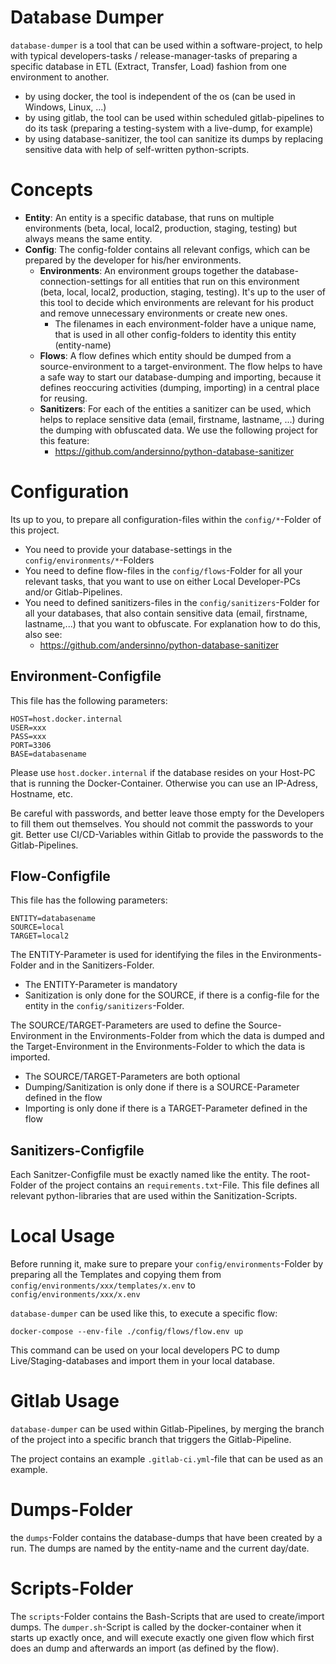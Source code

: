 # Database Dumper

`database-dumper` is a tool that can be used within a software-project, to help with typical developers-tasks / release-manager-tasks of preparing a specific database in ETL (Extract, Transfer, Load) fashion from one environment to another.

- by using docker, the tool is independent of the os (can be used in Windows, Linux, ...)
- by using gitlab, the tool can be used within scheduled gitlab-pipelines to do its task (preparing a testing-system with a live-dump, for example)
- by using database-sanitizer, the tool can sanitize its dumps by replacing sensitive data with help of self-written python-scripts.

# Concepts

- **Entity**: An entity is a specific database, that runs on multiple environments (beta, local, local2, production, staging, testing) but always means the same entity.
- **Config**: The config-folder contains all relevant configs, which can be prepared by the developer for his/her environments.
  - **Environments**: An environment groups together the database-connection-settings for all entities that run on this environment (beta, local, local2, production, staging, testing). It's up to the user of this tool to decide which environments are relevant for his product and remove unnecessary environments or create new ones.
    - The filenames in each environment-folder have a unique name, that is used in all other config-folders to identity this entity (entity-name)
  - **Flows**: A flow defines which entity should be dumped from a source-environment to a target-environment. The flow helps to have a safe way to start our database-dumping and importing, because it defines reoccuring activities (dumping, importing) in a central place for reusing.
  - **Sanitizers**: For each of the entities a sanitizer can be used, which helps to replace sensitive data (email, firstname, lastname, ...) during the dumping with obfuscated data. We use the following project for this feature:
    - https://github.com/andersinno/python-database-sanitizer

# Configuration

Its up to you, to prepare all configuration-files within the `config/*`-Folder of this project. 
- You need to provide your database-settings in the `config/environments/*`-Folders 
- You need to define flow-files in the `config/flows`-Folder for all your relevant tasks, that you want to use on either Local Developer-PCs and/or Gitlab-Pipelines.
- You need to defined sanitizers-files in the `config/sanitizers`-Folder for all your databases, that also contain sensitive data (email, firstname, lastname,...) that you want to obfuscate. For explanation how to do this, also see:
  - https://github.com/andersinno/python-database-sanitizer

## Environment-Configfile

This file has the following parameters:
```
HOST=host.docker.internal
USER=xxx
PASS=xxx
PORT=3306
BASE=databasename
```

Please use `host.docker.internal` if the database resides on your Host-PC that is running the Docker-Container. Otherwise you can use an IP-Adress, Hostname, etc.

Be careful with passwords, and better leave those empty for the Developers to fill them out themselves. You should not commit the passwords to your git. Better use CI/CD-Variables within Gitlab to provide the passwords to the Gitlab-Pipelines.

## Flow-Configfile

This file has the following parameters:
```
ENTITY=databasename
SOURCE=local
TARGET=local2
```
The ENTITY-Parameter is used for identifying the files in the Environments-Folder and in the Sanitizers-Folder.
- The ENTITY-Parameter is mandatory
- Sanitization is only done for the SOURCE, if there is a config-file for the entity in the `config/sanitizers`-Folder.

The SOURCE/TARGET-Parameters are used to define the Source-Environment in the Environments-Folder from which the data is dumped and the Target-Environment in the Environments-Folder to which the data is imported.
- The SOURCE/TARGET-Parameters are both optional
- Dumping/Sanitization is only done if there is a SOURCE-Parameter defined in the flow
- Importing is only done if there is a TARGET-Parameter defined in the flow

## Sanitizers-Configfile

Each Sanitzer-Configfile must be exactly named like the entity.
The root-Folder of the project contains an `requirements.txt`-File. This file defines all relevant python-libraries that are used within the Sanitization-Scripts.


# Local Usage

Before running it, make sure to prepare your `config/environments`-Folder by preparing all the Templates and copying them from `config/environments/xxx/templates/x.env` to `config/environments/xxx/x.env` 

`database-dumper` can be used like this, to execute a specific flow:

```
docker-compose --env-file ./config/flows/flow.env up
```

This command can be used on your local developers PC to dump Live/Staging-databases and import them in your local database.

# Gitlab Usage

`database-dumper` can be used within Gitlab-Pipelines, by merging the branch of the project into a specific branch that triggers the Gitlab-Pipeline.

The project contains an example `.gitlab-ci.yml`-file that can be used as an example.

# Dumps-Folder

the `dumps`-Folder contains the database-dumps that have been created by a run. The dumps are named by the entity-name and the current day/date.

# Scripts-Folder

The `scripts`-Folder contains the Bash-Scripts that are used to create/import dumps. The `dumper.sh`-Script is called by the docker-container when it starts up exactly once, and will execute exactly one given flow which first does an dump and afterwards an import (as defined by the flow). 